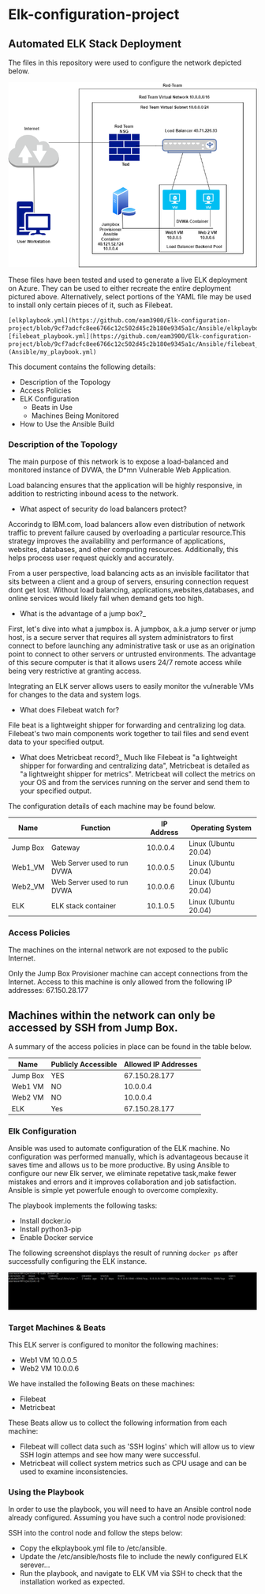 # Elk-configuration-project
## Automated ELK Stack Deployment

The files in this repository were used to configure the network depicted below.

![Cloud Security Diagram](Diagrams/Cloud_Security_Diagram.png)

These files have been tested and used to generate a live ELK deployment on Azure. They can be used to either recreate the entire deployment pictured above. Alternatively, select portions of the YAML file may be used to install only certain pieces of it, such as Filebeat.

    [elkplaybook.yml](https://github.com/eam3900/Elk-configuration-project/blob/9cf7adcfc8ee6766c12c502d45c2b180e9345a1c/Ansible/elkplaybook.yml)
    [filebeat_playbook.yml](https://github.com/eam3900/Elk-configuration-project/blob/9cf7adcfc8ee6766c12c502d45c2b180e9345a1c/Ansible/filebeat_playbook.yml)
    (Ansible/my_playbook.yml)


This document contains the following details:
- Description of the Topology
- Access Policies
- ELK Configuration
  - Beats in Use
  - Machines Being Monitored
- How to Use the Ansible Build


### Description of the Topology

The main purpose of this network is to expose a load-balanced and monitored instance of DVWA, the D*mn Vulnerable Web Application.

Load balancing ensures that the application will be highly responsive, in addition to restricting inbound acess to the network.
- What aspect of security do load balancers protect?

Accorindg to IBM.com, load balancers allow even distribution of network traffic to prevent failure caused by overloading a particular resource.This strategy improves
the availability and performance of applications, websites, databases, and other computing resources. Additionally, this helps process user request quickly and accurately.

From a user perspective, load balancing acts as an invisible facilitator that sits between a client and a group of servers, ensuring connection request dont get lost. Without load balancing,
applications,websites,databases, and online services would likely fail when demand gets too high.

- What is the advantage of a jump box?_

First, let's dive into what a jumpbox is. A jumpbox, a.k.a jump server or jump host, is a secure server that requires all system administrators to first connect to before launching any
administrative task or use as an origination point to connect to other servers or untrusted environments. The advantage of this secure computer is that it allows users 24/7 remote access while being
very restrictive at granting access.



Integrating an ELK server allows users to easily monitor the vulnerable VMs for changes to the data and system logs.

- What does Filebeat watch for?

File beat is a lightweight shipper for forwarding and centralizing log data. Filebeat's two main components work together to tail files and send event data to your specified output.


- What does Metricbeat record?_
Much like Filebeat is "a lightweight shipper for forwarding and centralizing data", Metricbeat is detailed as "a lightweight shipper for metrics". Metricbeat will collect the metrics on your OS
and from the services running on the server and send them to your specified output.

The configuration details of each machine may be found below.

| Name                  | Function                      | IP Address    | Operating System              |
|------------------     |-----------------------------  |------------   |-----------------------        |
| Jump Box              | Gateway                       | 10.0.0.4      | Linux (Ubuntu 20.04)          |
| Web1_VM               | Web Server used to run DVWA   | 10.0.0.5      | Linux (Ubuntu 20.04)          |
| Web2_VM               | Web Server used to run DVWA   | 10.0.0.6      | Linux (Ubuntu 20.04)          |
| ELK                   | ELK stack container           | 10.1.0.5      | Linux (Ubuntu 20.04)          |



### Access Policies


The machines on the internal network are not exposed to the public Internet.

Only the Jump Box Provisioner machine can accept connections from the Internet. Access to this machine is only allowed from the following IP addresses: 67.150.28.177

Machines within the network can only be accessed by SSH from Jump Box.
-

A summary of the access policies in place can be found in the table below.

| Name          | Publicly Accessible   | Allowed IP Addresses          |
|-----------    |---------------------  |-----------------------        |
| Jump Box      | YES                   | 67.150.28.177                 |
| Web1 VM       | NO                    | 10.0.0.4                      |
| Web2 VM       | NO                    | 10.0.0.4                      |
| ELK           | Yes                   | 67.150.28.177                 |


### Elk Configuration

Ansible was used to automate configuration of the ELK machine. No configuration was performed manually, which is advantageous because it saves time and allows us to be more productive. By using
Ansible to configure our new Elk server, we eliminate repetative task,make fewer mistakes and errors and it improves collaboration and job satisfaction. Ansible is simple yet powerfule enough to overcome complexity.

The playbook implements the following tasks:
- Install docker.io
- Install python3-pip
- Enable Docker service

The following screenshot displays the result of running `docker ps` after successfully configuring the ELK instance.

![Dockerps](Ansible/dockerps.png)

### Target Machines & Beats
This ELK server is configured to monitor the following machines:
- Web1 VM 10.0.0.5
- Web2 VM 10.0.0.6

We have installed the following Beats on these machines:
- Filebeat
- Metricbeat

These Beats allow us to collect the following information from each machine:
- Filebeat will collect data such as 'SSH logins' which will allow us to view SSH login attemps and see how many were successful.
- Metricbeat will collect system metrics such as CPU usage and can be used to examine inconsistencies.


### Using the Playbook
In order to use the playbook, you will need to have an Ansible control node already configured. Assuming you have such a control node provisioned:

SSH into the control node and follow the steps below:
- Copy the elkplaybook.yml file to /etc/ansible.
- Update the /etc/ansible/hosts file to include the newly configured ELK serever...
- Run the playbook, and navigate to ELK VM via SSH to check that the installation worked as expected.
